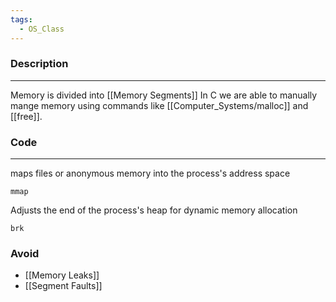 ```yaml
---
tags:
  - OS_Class
---
```

### Description
---
Memory is divided into [[Memory Segments]]
In C we are able to manually mange memory using commands like [[Computer_Systems/malloc]] and [[free]]. 

### Code
---
maps files or anonymous memory into the process's address space
```
mmap
```

Adjusts the end of the process's heap for dynamic memory allocation
```
brk
```
### Avoid
- [[Memory Leaks]]
- [[Segment Faults]]